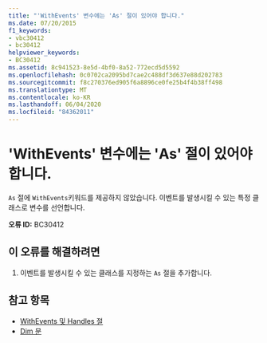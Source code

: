 ```yaml
---
title: "'WithEvents' 변수에는 'As' 절이 있어야 합니다."
ms.date: 07/20/2015
f1_keywords:
- vbc30412
- bc30412
helpviewer_keywords:
- BC30412
ms.assetid: 8c941523-8e5d-4bf0-8a52-772ecd5d5592
ms.openlocfilehash: 0c0702ca2095bd7cae2c488df3d637e88d202783
ms.sourcegitcommit: f8c270376ed905f6a8896ce0fe25b4f4b38ff498
ms.translationtype: MT
ms.contentlocale: ko-KR
ms.lasthandoff: 06/04/2020
ms.locfileid: "84362011"
---
```

# <a name="withevents-variables-must-have-an-as-clause"></a>'WithEvents' 변수에는 'As' 절이 있어야 합니다.
`As` 절에 `WithEvents`키워드를 제공하지 않았습니다. 이벤트를 발생시킬 수 있는 특정 클래스로 변수를 선언합니다.  
  
 **오류 ID:** BC30412  
  
## <a name="to-correct-this-error"></a>이 오류를 해결하려면  
  
1. 이벤트를 발생시킬 수 있는 클래스를 지정하는 `As` 절을 추가합니다.  
  
## <a name="see-also"></a>참고 항목

- [WithEvents 및 Handles 절](../programming-guide/language-features/events/index.md#withevents-and-the-handles-clause)
- [Dim 문](../language-reference/statements/dim-statement.md)
